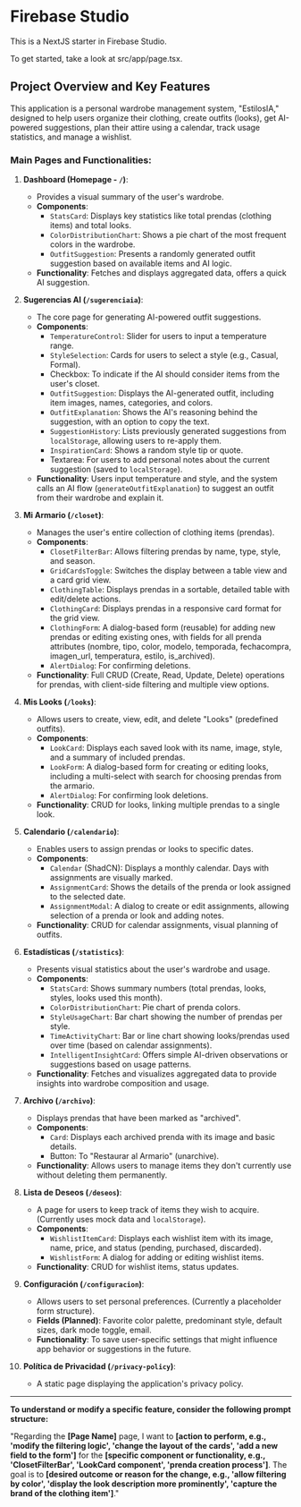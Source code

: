 
# Firebase Studio

This is a NextJS starter in Firebase Studio.

To get started, take a look at src/app/page.tsx.

## Project Overview and Key Features

This application is a personal wardrobe management system, "EstilosIA," designed to help users organize their clothing, create outfits (looks), get AI-powered suggestions, plan their attire using a calendar, track usage statistics, and manage a wishlist.

### Main Pages and Functionalities:

1.  **Dashboard (Homepage - `/`)**:
    *   Provides a visual summary of the user's wardrobe.
    *   **Components**:
        *   `StatsCard`: Displays key statistics like total prendas (clothing items) and total looks.
        *   `ColorDistributionChart`: Shows a pie chart of the most frequent colors in the wardrobe.
        *   `OutfitSuggestion`: Presents a randomly generated outfit suggestion based on available items and AI logic.
    *   **Functionality**: Fetches and displays aggregated data, offers a quick AI suggestion.

2.  **Sugerencias AI (`/sugerenciaia`)**:
    *   The core page for generating AI-powered outfit suggestions.
    *   **Components**:
        *   `TemperatureControl`: Slider for users to input a temperature range.
        *   `StyleSelection`: Cards for users to select a style (e.g., Casual, Formal).
        *   Checkbox: To indicate if the AI should consider items from the user's closet.
        *   `OutfitSuggestion`: Displays the AI-generated outfit, including item images, names, categories, and colors.
        *   `OutfitExplanation`: Shows the AI's reasoning behind the suggestion, with an option to copy the text.
        *   `SuggestionHistory`: Lists previously generated suggestions from `localStorage`, allowing users to re-apply them.
        *   `InspirationCard`: Shows a random style tip or quote.
        *   Textarea: For users to add personal notes about the current suggestion (saved to `localStorage`).
    *   **Functionality**: Users input temperature and style, and the system calls an AI flow (`generateOutfitExplanation`) to suggest an outfit from their wardrobe and explain it.

3.  **Mi Armario (`/closet`)**:
    *   Manages the user's entire collection of clothing items (prendas).
    *   **Components**:
        *   `ClosetFilterBar`: Allows filtering prendas by name, type, style, and season.
        *   `GridCardsToggle`: Switches the display between a table view and a card grid view.
        *   `ClothingTable`: Displays prendas in a sortable, detailed table with edit/delete actions.
        *   `ClothingCard`: Displays prendas in a responsive card format for the grid view.
        *   `ClothingForm`: A dialog-based form (reusable) for adding new prendas or editing existing ones, with fields for all prenda attributes (nombre, tipo, color, modelo, temporada, fechacompra, imagen_url, temperatura, estilo, is_archived).
        *   `AlertDialog`: For confirming deletions.
    *   **Functionality**: Full CRUD (Create, Read, Update, Delete) operations for prendas, with client-side filtering and multiple view options.

4.  **Mis Looks (`/looks`)**:
    *   Allows users to create, view, edit, and delete "Looks" (predefined outfits).
    *   **Components**:
        *   `LookCard`: Displays each saved look with its name, image, style, and a summary of included prendas.
        *   `LookForm`: A dialog-based form for creating or editing looks, including a multi-select with search for choosing prendas from the armario.
        *   `AlertDialog`: For confirming look deletions.
    *   **Functionality**: CRUD for looks, linking multiple prendas to a single look.

5.  **Calendario (`/calendario`)**:
    *   Enables users to assign prendas or looks to specific dates.
    *   **Components**:
        *   `Calendar` (ShadCN): Displays a monthly calendar. Days with assignments are visually marked.
        *   `AssignmentCard`: Shows the details of the prenda or look assigned to the selected date.
        *   `AssignmentModal`: A dialog to create or edit assignments, allowing selection of a prenda or look and adding notes.
    *   **Functionality**: CRUD for calendar assignments, visual planning of outfits.

6.  **Estadísticas (`/statistics`)**:
    *   Presents visual statistics about the user's wardrobe and usage.
    *   **Components**:
        *   `StatsCard`: Shows summary numbers (total prendas, looks, styles, looks used this month).
        *   `ColorDistributionChart`: Pie chart of prenda colors.
        *   `StyleUsageChart`: Bar chart showing the number of prendas per style.
        *   `TimeActivityChart`: Bar or line chart showing looks/prendas used over time (based on calendar assignments).
        *   `IntelligentInsightCard`: Offers simple AI-driven observations or suggestions based on usage patterns.
    *   **Functionality**: Fetches and visualizes aggregated data to provide insights into wardrobe composition and usage.

7.  **Archivo (`/archivo`)**:
    *   Displays prendas that have been marked as "archived".
    *   **Components**:
        *   `Card`: Displays each archived prenda with its image and basic details.
        *   Button: To "Restaurar al Armario" (unarchive).
    *   **Functionality**: Allows users to manage items they don't currently use without deleting them permanently.

8.  **Lista de Deseos (`/deseos`)**:
    *   A page for users to keep track of items they wish to acquire. (Currently uses mock data and `localStorage`).
    *   **Components**:
        *   `WishlistItemCard`: Displays each wishlist item with its image, name, price, and status (pending, purchased, discarded).
        *   `WishlistForm`: A dialog for adding or editing wishlist items.
    *   **Functionality**: CRUD for wishlist items, status updates.

9.  **Configuración (`/configuracion`)**:
    *   Allows users to set personal preferences. (Currently a placeholder form structure).
    *   **Fields (Planned)**: Favorite color palette, predominant style, default sizes, dark mode toggle, email.
    *   **Functionality**: To save user-specific settings that might influence app behavior or suggestions in the future.

10. **Política de Privacidad (`/privacy-policy`)**:
    *   A static page displaying the application's privacy policy.

---

**To understand or modify a specific feature, consider the following prompt structure:**

"Regarding the **[Page Name]** page, I want to **[action to perform, e.g., 'modify the filtering logic', 'change the layout of the cards', 'add a new field to the form']** for the **[specific component or functionality, e.g., 'ClosetFilterBar', 'LookCard component', 'prenda creation process']**. The goal is to **[desired outcome or reason for the change, e.g., 'allow filtering by color', 'display the look description more prominently', 'capture the brand of the clothing item']**."
